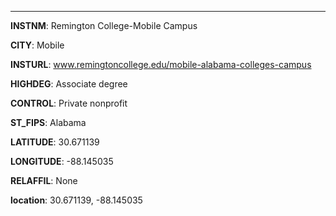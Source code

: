 
---
**INSTNM**: Remington College-Mobile Campus

**CITY**: Mobile

**INSTURL**: www.remingtoncollege.edu/mobile-alabama-colleges-campus

**HIGHDEG**: Associate degree

**CONTROL**: Private nonprofit

**ST_FIPS**: Alabama

**LATITUDE**: 30.671139

**LONGITUDE**: -88.145035

**RELAFFIL**: None

**location**: 30.671139, -88.145035
